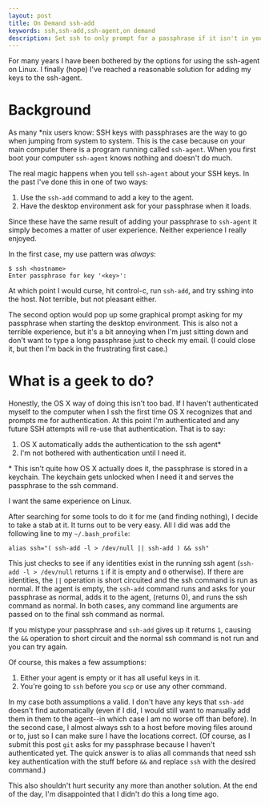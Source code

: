 ```yaml
---
layout: post
title: On Demand ssh-add
keywords: ssh,ssh-add,ssh-agent,on demand
description: Set ssh to only prompt for a passphrase if it isn't in your ssh-agent already, but not before you need it.
---
```

For many years I have been bothered by the options for using the ssh-agent
on Linux.  I finally (hope) I've reached a reasonable solution for adding
my keys to the ssh-agent.

# Background #

As many \*nix users know: SSH keys with passphrases are the way to go when
jumping from system to system.  This is the case because on your main
computer there is a program running called `ssh-agent`.  When you first
boot your computer `ssh-agent` knows nothing and doesn't do much.

The real magic happens when you tell `ssh-agent` about your SSH keys.  In
the past I've done this in one of two ways:

1. Use the `ssh-add` command to add a key to the agent.
2. Have the desktop environment ask for your passphrase when it loads.

Since these have the same result of adding your passphrase to `ssh-agent`
it simply becomes a matter of user experience.  Neither experience I really
enjoyed.

In the first case, my use pattern was *always*:

    $ ssh <hostname>
    Enter passphrase for key '<key>':

At which point I would curse, hit control-c, run `ssh-add`, and try sshing
into the host.  Not terrible, but not pleasant either.

The second option would pop up some graphical prompt asking for my
passphrase when starting the desktop environment.  This is also not a
terrible experience, but it's a bit annoying when I'm just sitting down and
don't want to type a long passphrase just to check my email. (I could close
it, but then I'm back in the frustrating first case.)

# What is a geek to do? #

Honestly, the OS X way of doing this isn't too bad.  If I haven't
authenticated myself to the computer when I ssh the first time OS X
recognizes that and prompts me for authentication.  At this point I'm
authenticated and any future SSH attempts will re-use that authentication.
That is to say:

1. OS X automatically adds the authentication to the ssh agent*
2. I'm not bothered with authentication until I need it.

\* This isn't quite how OS X actually does it, the passphrase is stored in a
  keychain.  The keychain gets unlocked when I need it and serves the
  passphrase to the ssh command.

I want the same experience on Linux.

After searching for some tools to do it for me (and finding nothing), I
decide to take a stab at it.  It turns out to be very easy.  All I did was
add the following line to my `~/.bash_profile`:

    alias ssh="( ssh-add -l > /dev/null || ssh-add ) && ssh"

This just checks to see if any identities exist in the running ssh agent
(`ssh-add -l > /dev/null` returns `1` if it is empty and `0` otherwise).
If there are identities, the `||` operation is short circuited and the ssh
command is run as normal.  If the agent is empty, the `ssh-add` command
runs and asks for your passphrase as normal, adds it to the agent, (returns
0), and runs the ssh command as normal.
In both cases, any command line arguments are passed on to the final ssh command as
normal.  

If you mistype your passphrase and `ssh-add` gives up it returns `1`,
causing the `&&` operation to short circuit and the normal ssh command is
not run and you can try again.

Of course, this makes a few assumptions:

1. Either your agent is empty or it has all useful keys in it.
2. You're going to `ssh` before you `scp` or use any other command.

In my case both assumptions a valid.  I don't have any keys that `ssh-add`
doesn't find automatically (even if I did, I would still want to manually
add them in them to the agent--in which case I am no worse off than
before).  In the second case, I almost always ssh to a host before moving
files around or to, just so I can make sure I have the locations correct.
(Of course, as I submit this post `git` asks for my passphrase because I
haven't authenticated yet. The quick answer is to alias all commands that
need ssh key authentication with the stuff before `&&` and replace `ssh`
with the desired command.)

This also shouldn't hurt security any more than another solution.  At the
end of the day, I'm disappointed that I didn't do this a long time ago.
